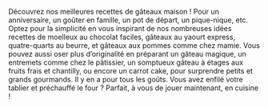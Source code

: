 Découvrez nos meilleures recettes de gâteaux maison ! Pour un anniversaire, un goûter en famille, un pot de départ, un pique-nique, etc. Optez pour la simplicité en vous inspirant de nos nombreuses idées recettes de moelleux au chocolat faciles, gâteaux au yaourt express, quatre-quarts au beurre, et gâteaux aux pommes comme chez mamie. Vous pouvez aussi oser plus d’originalité en préparant un gâteau magique, un entremets comme chez le pâtissier, un somptueux gâteau à étages aux fruits frais et chantilly, ou encore un carrot cake, pour surprendre petits et grands gourmands. Il y en a pour tous les goûts. Vous avez enfilé votre tablier et préchauffé le four ? Parfait, à vous de jouer maintenant, en cuisine !
